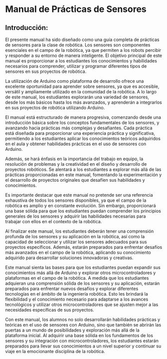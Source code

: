 # Manual de Prácticas de Sensores

## Introducción:

El presente manual ha sido diseñado como una guía completa de prácticas de sensores para la clase de robótica. Los sensores son componentes esenciales en el campo de la robótica, ya que permiten a los robots percibir y responder a su entorno de manera inteligente. El objetivo principal de este manual es proporcionar a los estudiantes los conocimientos y habilidades necesarios para comprender, utilizar y programar diferentes tipos de sensores en sus proyectos de robótica.

La utilización de Arduino como plataforma de desarrollo ofrece una excelente oportunidad para aprender sobre sensores, ya que es accesible, versátil y ampliamente utilizado en la comunidad de la robótica. A lo largo de este manual, los estudiantes explorarán una variedad de sensores, desde los más básicos hasta los más avanzados, y aprenderán a integrarlos en sus proyectos de robótica utilizando Arduino.

El manual está estructurado de manera progresiva, comenzando desde una introducción básica sobre los conceptos fundamentales de los sensores, y avanzando hacia prácticas más complejas y desafiantes. Cada práctica está diseñada para proporcionar una experiencia práctica y significativa, permitiendo a los estudiantes aplicar los conocimientos teóricos adquiridos en el aula y obtener habilidades prácticas en el uso de sensores con Arduino.

Además, se hará énfasis en la importancia del trabajo en equipo, la resolución de problemas y la creatividad en el diseño y desarrollo de proyectos robóticos. Se alentará a los estudiantes a explorar más allá de las prácticas proporcionadas en este manual, fomentando la experimentación y el desarrollo de proyectos originales que desafíen sus habilidades y conocimientos.

Es importante destacar que este manual no pretende ser una referencia exhaustiva de todos los sensores disponibles, ya que el campo de la robótica es amplio y en constante evolución. Sin embargo, proporcionará una base sólida para que los estudiantes puedan comprender los principios generales de los sensores y adquirir las habilidades necesarias para trabajar con ellos en el contexto de la robótica.

Al finalizar este manual, los estudiantes deberán tener una comprensión profunda de los sensores y su aplicación en la robótica, así como la capacidad de seleccionar y utilizar los sensores adecuados para sus proyectos específicos. Además, estarán preparados para enfrentar desafíos más avanzados en el campo de la robótica, aplicando su conocimiento adquirido para desarrollar soluciones innovadoras y creativas.

Este manual sienta las bases para que los estudiantes puedan expandir sus conocimientos más allá de Arduino y explorar otros microcontroladores y plataformas en el campo de la robótica. A medida que los estudiantes adquieran una comprensión sólida de los sensores y su aplicación, estarán preparados para enfrentar nuevos desafíos y explorar diferentes tecnologías en el ámbito de la ingeniería robótica. Esto les brindará la flexibilidad y el conocimiento necesario para adaptarse a los avances tecnológicos y utilizar otros microcontroladores que se ajusten mejor a las necesidades específicas de sus proyectos.

Con este manual, los alumnos no solo desarrollarán habilidades prácticas y teóricas en el uso de sensores con Arduino, sino que también se abrirán las puertas a un mundo de posibilidades y exploración más allá de la plataforma inicial. Al adquirir una base sólida en los fundamentos de los sensores y su integración con microcontroladores, los estudiantes estarán preparados para llevar sus conocimientos a un nivel superior y continuar su viaje en la emocionante disciplina de la robótica.